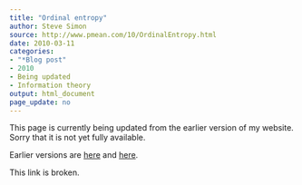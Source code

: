 ```yaml
---
title: "Ordinal entropy"
author: Steve Simon
source: http://www.pmean.com/10/OrdinalEntropy.html
date: 2010-03-11
categories:
- "*Blog post"
- 2010
- Being updated
- Information theory
output: html_document
page_update: no
---
```


This page is currently being updated from the earlier version of my website. Sorry that it is not yet fully available.

<!---More--->

Earlier versions are [here][sim1] and [here][sim2].

This link is broken.

[sim1]: http://www.pmean.com/10/OrdinalEntropy.html
[sim2]: http://new.pmean.com/ordinal-entropy/
